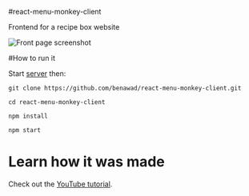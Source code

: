 #react-menu-monkey-client

Frontend for a recipe box website

![Front page screenshot](http://imgur.com/a/iAkW9)

#How to run it

Start [server](https://github.com/benawad/feathersjs-menu-monkey-backend) then:

`git clone https://github.com/benawad/react-menu-monkey-client.git`

`cd react-menu-monkey-client`

`npm install`

`npm start`

# Learn how it was made

Check out the [YouTube tutorial](https://www.youtube.com/watch?v=nR0kxhbI09I).
